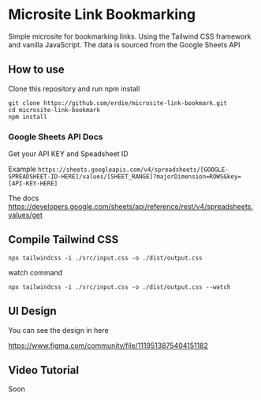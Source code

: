 # Microsite Link Bookmarking

Simple microsite for bookmarking links. Using the Tailwind CSS framework and vanilla JavaScript. The data is sourced from the Google Sheets API

## How to use
Clone this repository and run npm install

```
git clone https://github.com/erdie/microsite-link-bookmark.git
cd microsite-link-bookmark
npm install
```

### Google Sheets API Docs
Get your API KEY and Speadsheet ID

Example ``https://sheets.googleapis.com/v4/spreadsheets/[GOOGLE-SPREADSHEET-ID-HERE]/values/[SHEET_RANGE]?majorDimension=ROWS&key=[API-KEY-HERE]``

The docs https://developers.google.com/sheets/api/reference/rest/v4/spreadsheets.values/get

## Compile Tailwind CSS

```
npx tailwindcss -i ./src/input.css -o ./dist/output.css
```

watch command

```
npx tailwindcss -i ./src/input.css -o ./dist/output.css --watch
```

## UI Design
You can see the design in here

https://www.figma.com/community/file/1119513875404151182

## Video Tutorial
Soon
